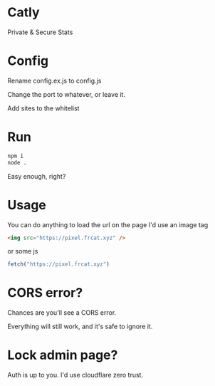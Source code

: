 # Catly
Private & Secure Stats 
# Config
Rename config.ex.js to config.js

Change the port to whatever, or leave it.

Add sites to the whitelist
# Run
```sh
npm i
node .
```

Easy enough, right?
# Usage
You can do anything to load the url on the page
I'd use an image tag
```html
<img src="https://pixel.frcat.xyz" />
```
or some js
```js
fetch("https://pixel.frcat.xyz")
```
# CORS error?
Chances are you'll see a CORS error.

Everything will still work, and it's safe to ignore it.
# Lock admin page?
Auth is up to you.
I'd use cloudflare zero trust.